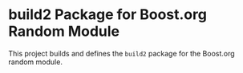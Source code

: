 # build2 Package for Boost.org Random Module

This project builds and defines the `build2` package for the Boost.org random module.